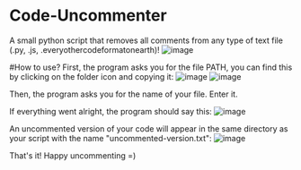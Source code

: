 # Code-Uncommenter
A small python script that removes all comments from any type of text file (.py, .js, .everyothercodeformatonearth)!
![image](https://user-images.githubusercontent.com/56356202/117803364-370a6f00-b25f-11eb-953a-30522c0b9e8b.png)

#How to use?
First, the program asks you for the file PATH, you can find this by clicking on the folder icon and copying it:
![image](https://user-images.githubusercontent.com/56356202/117802967-c19e9e80-b25e-11eb-812e-b98bc58dd7f0.png)
![image](https://user-images.githubusercontent.com/56356202/117803018-d3804180-b25e-11eb-9115-907a344ed97e.png)

Then, the program asks you for the name of your file. Enter it.

If everything went alright, the program should say this:
![image](https://user-images.githubusercontent.com/56356202/117803225-0cb8b180-b25f-11eb-8045-4cbd085985b2.png)

An uncommented version of your code will appear in the same directory as your script with the name "uncommented-version.txt":
![image](https://user-images.githubusercontent.com/56356202/117803329-2e199d80-b25f-11eb-9ead-15c2e3b07ce0.png)

That's it! Happy uncommenting =)
